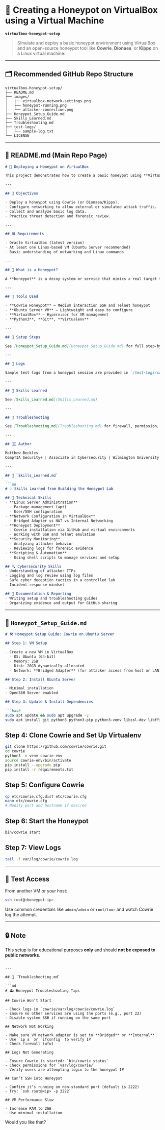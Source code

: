 # 🐝 **Creating a Honeypot on VirtualBox using a Virtual Machine**

**`virtualbox-honeypot-setup`**

> Simulate and deploy a basic honeypot environment using VirtualBox and an open-source honeypot tool like **Cowrie**, **Dionaea**, or **Kippo** on a Linux virtual machine.

---

## 🗂 Recommended GitHub Repo Structure

```
virtualbox-honeypot-setup/
├── README.md
├── images/
│   ├── virtualbox-network-settings.png
│   ├── honeypot-running.png
│   └── attacker-connection.png
├── Honeypot_Setup_Guide.md
├── Skills_Learned.md
├── Troubleshooting.md
├── test-logs/
│   └── sample-log.txt
└── LICENSE
```

---

## 📄 README.md (Main Repo Page)

```md
# 🐝 Deploying a Honeypot on VirtualBox

This project demonstrates how to create a basic honeypot using **VirtualBox** and a **Linux virtual machine**, simulating attacker behavior in a controlled lab environment.

---

## 🎯 Objectives

- Deploy a honeypot using Cowrie (or Dionaea/Kippo).
- Configure networking to allow external or simulated attack traffic.
- Collect and analyze basic log data.
- Practice threat detection and forensic review.

---

## 🛠 Requirements

- Oracle VirtualBox (latest version)
- At least one Linux-based VM (Ubuntu Server recommended)
- Basic understanding of networking and Linux commands

---

## 🔐 What is a Honeypot?

A **honeypot** is a decoy system or service that mimics a real target to attract cyber attackers. It allows monitoring of attacker behavior without risking production systems.

---

## 🧱 Tools Used

- **Cowrie Honeypot** – Medium interaction SSH and Telnet honeypot
- **Ubuntu Server VM** – Lightweight and easy to configure
- **VirtualBox** – Hypervisor for VM management
- **Python3**, **Git**, **Virtualenv**

---

## 🧰 Setup Steps

See [Honeypot_Setup_Guide.md](Honeypot_Setup_Guide.md) for full step-by-step instructions.

---

## 📁 Logs

Sample test logs from a honeypot session are provided in `/test-logs/sample-log.txt`.

---

## 🧠 Skills Learned

See [Skills_Learned.md](Skills_Learned.md)

---

## 🧯 Troubleshooting

See [Troubleshooting.md](Troubleshooting.md) for firewall, permission, and startup errors.

---

## 🧑‍💻 Author

Matthew Beckles  
CompTIA Security+ | Associate in Cybersecurity | Wilmington University

---

## 🧠 `Skills_Learned.md`

```md
# 💡 Skills Learned from Building the Honeypot Lab

## 🧠 Technical Skills
- **Linux Server Administration**
  - Package management (apt)
  - User/SSH configuration
- **Network Configuration in VirtualBox**
  - Bridged Adapter vs NAT vs Internal Networking
- **Honeypot Deployment**
  - Cowrie installation via GitHub and virtual environments
  - Working with SSH and Telnet emulation
- **Security Monitoring**
  - Analyzing attacker behavior
  - Reviewing logs for forensic evidence
- **Scripting & Automation**
  - Using shell scripts to manage services and setup

## 🔍 Cybersecurity Skills
- Understanding of attacker TTPs
- Logging and log review using log files
- Safe cyber deception tactics in a controlled lab
- Incident response mindset

## 📄 Documentation & Reporting
- Writing setup and troubleshooting guides
- Organizing evidence and output for GitHub sharing
```

---

## 🧰 `Honeypot_Setup_Guide.md`

````md
# 🛠 Honeypot Setup Guide: Cowrie on Ubuntu Server

## Step 1: VM Setup

- Create a new VM in VirtualBox
  - OS: Ubuntu (64-bit)
  - Memory: 2GB
  - Disk: 20GB dynamically allocated
  - Network: **Bridged Adapter** (for attacker access from host or LAN)

## Step 2: Install Ubuntu Server

- Minimal installation
- OpenSSH Server enabled

## Step 3: Update & Install Dependencies

```bash
sudo apt update && sudo apt upgrade -y
sudo apt install git python3 python3-pip python3-venv libssl-dev libffi-dev build-essential -y
````

## Step 4: Clone Cowrie and Set Up Virtualenv

```bash
git clone https://github.com/cowrie/cowrie.git
cd cowrie
python3 -m venv cowrie-env
source cowrie-env/bin/activate
pip install --upgrade pip
pip install -r requirements.txt
```

## Step 5: Configure Cowrie

```bash
cp etc/cowrie.cfg.dist etc/cowrie.cfg
nano etc/cowrie.cfg
# Modify port and hostname if desired
```

## Step 6: Start the Honeypot

```bash
bin/cowrie start
```

## Step 7: View Logs

```bash
tail -f var/log/cowrie/cowrie.log
```

---

## 🧪 Test Access

From another VM or your host:

```bash
ssh root@<honeypot-ip>
```

Use common credentials like `admin/admin` or `root/toor` and watch Cowrie log the attempt.

---

## 🔒 Note

This setup is for educational purposes **only** and should **not be exposed to public networks**.

````

---

## 🧯 `Troubleshooting.md`

```md
# 🚑 Honeypot Troubleshooting Tips

## Cowrie Won’t Start

- Check logs in `cowrie/var/log/cowrie/cowrie.log`
- Ensure no other services are using the ports (e.g., port 22)
- Disable system SSH if running on the same port

## Network Not Working

- Make sure VM network adapter is set to **Bridged** or **Internal**
- Use `ip a` or `ifconfig` to verify IP
- Check firewall (ufw)

## Logs Not Generating

- Ensure Cowrie is started: `bin/cowrie status`
- Check permissions for `var/log/cowrie/`
- Verify users are attempting login to the honeypot IP

## Can’t SSH into Honeypot

- Confirm it’s running on non-standard port (default is 2222)
- Try: `ssh root@<ip> -p 2222`

## VM Performance Slow

- Increase RAM to 2GB
- Use minimal installation
````

Would you like that?
